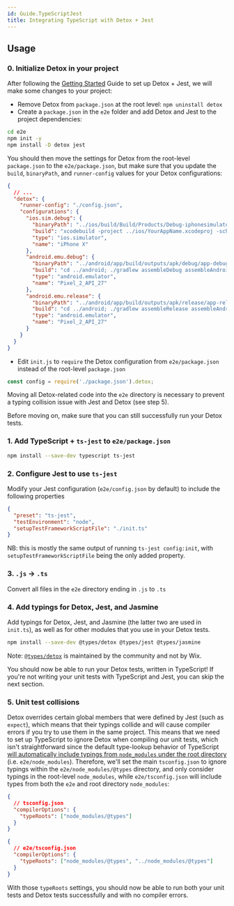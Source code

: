 ```yaml
---
id: Guide.TypeScriptJest
title: Integrating TypeScript with Detox + Jest
---
```


## Usage

### 0. Initialize Detox in your project

After following the [Getting Started](Introduction.GettingStarted.md) Guide to set up Detox + Jest, we will make some changes to your project:

- Remove Detox from `package.json` at the root level: `npm uninstall detox`
- Create a `package.json` in the `e2e` folder and add Detox and Jest to the project dependencies:

```sh
cd e2e
npm init -y
npm install -D detox jest
```

You should then move the settings for Detox from the root-level `package.json` to the `e2e/package.json`, but make sure that you update the `build`, `binaryPath`, and `runner-config` values for your Detox configurations:

```json
{
  // ...
  "detox": {
    "runner-config": "./config.json",
    "configurations": {
      "ios.sim.debug": {
        "binaryPath": "../ios/build/Build/Products/Debug-iphonesimulator/YourAppName.app",
        "build": "xcodebuild -project ../ios/YourAppName.xcodeproj -scheme YourAppName -configuration Debug -sdk iphonesimulator -derivedDataPath ../ios/build",
        "type": "ios.simulator",
        "name": "iPhone X"
      },
      "android.emu.debug": {
        "binaryPath": "../android/app/build/outputs/apk/debug/app-debug.apk",
        "build": "cd ../android; ./gradlew assembleDebug assembleAndroidTest -DtestBuildType=debug; cd ../e2e",
        "type": "android.emulator",
        "name": "Pixel_2_API_27"
      },
      "android.emu.release": {
        "binaryPath": "../android/app/build/outputs/apk/release/app-release.apk",
        "build": "cd ../android; ./gradlew assembleRelease assembleAndroidTest -DtestBuildType=release; cd ../e2e",
        "type": "android.emulator",
        "name": "Pixel_2_API_27"
      }
    }
  }
}
```

- Edit `init.js` to `require` the Detox configuration from `e2e/package.json` instead of the root-level `package.json`

```js
const config = require('./package.json').detox;
```

Moving all Detox-related code into the `e2e` directory is necessary to prevent a typing collision issue with Jest and Detox (see step 5).

Before moving on, make sure that you can still successfully run your Detox tests.

### 1. Add TypeScript + `ts-jest` to `e2e/package.json`

```sh
npm install --save-dev typescript ts-jest
```

### 2. Configure Jest to use `ts-jest`

Modify your Jest configuration (`e2e/config.json` by default) to include the following properties

```json
{
  "preset": "ts-jest",
  "testEnvironment": "node",
  "setupTestFrameworkScriptFile": "./init.ts"
}
```

NB: this is mostly the same output of running `ts-jest config:init`, with `setupTestFrameworkScriptFile` being the only added property.

### 3. `.js` -> `.ts`

Convert all files in the `e2e` directory ending in `.js` to `.ts`

### 4. Add typings for Detox, Jest, and Jasmine

Add typings for Detox, Jest, and Jasmine (the latter two are used in `init.ts`), as well as for other modules that you use in your Detox tests.

```sh
npm install --save-dev @types/detox @types/jest @types/jasmine
```

Note: [`@types/detox`](https://www.npmjs.com/package/@types/detox) is maintained by the community and not by Wix.

You should now be able to run your Detox tests, written in TypeScript! If you're not writing your unit tests with TypeScript and Jest, you can skip the next section.

### 5. Unit test collisions

Detox overrides certain global members that were defined by Jest (such as `expect`), which means that their typings collide and will cause compiler errors if you try to use them in the same project. This means that we need to set up TypeScript to ignore Detox when compiling our unit tests, which isn't straightforward since the default type-lookup behavior of TypeScript [will automatically include typings from `node_modules` under the root directory](https://www.typescriptlang.org/docs/handbook/tsconfig-json.html#types-typeroots-and-types) (i.e. `e2e/node_modules`). Therefore, we'll set the main `tsconfig.json` to ignore typings within the `e2e/node_modules/@types` directory, and only consider typings in the root-level `node_modules`, while `e2e/tsconfig.json` will include types from both the `e2e` and root directory `node_modules`:

```json
{
  // tsconfig.json
  "compilerOptions": {
    "typeRoots": ["node_modules/@types"]
  }
}
```

```json
{
  // e2e/tsconfig.json
  "compilerOptions": {
    "typeRoots": ["node_modules/@types", "../node_modules/@types"]
  }
}
```

With those `typeRoots` settings, you should now be able to run both your unit tests and Detox tests successfully and with no compiler errors.
